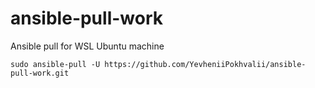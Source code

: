 # ansible-pull-work
Ansible pull for WSL Ubuntu machine

```
sudo ansible-pull -U https://github.com/YevheniiPokhvalii/ansible-pull-work.git
```
